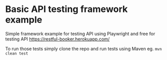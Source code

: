 # Basic API testing framework example

Simple framework example for testing API using Playwright and free for testing API https://restful-booker.herokuapp.com/

To run those tests simply clone the repo and run tests using Maven eg. `mvn clean test`